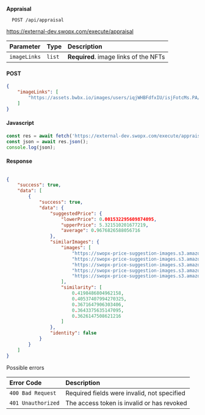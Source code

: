 __Appraisal__ 

```API
  POST /api/appraisal

```

https://external-dev.swopx.com/execute/appraisal

| Parameter | Type     | Description                |
| :-------- | :------- | :------------------------- |
| `imageLinks` | `list` | **Required**. image links of the NFTs |


<!-- tabs:start -->

#### **POST**
```JSON
{
    "imageLinks": [
        "https://assets.bwbx.io/images/users/iqjWHBFdfxIU/isjFotcMs.PA/v1/1200x-1.jpg"
    ]
} 
```

#### **Javascript**

```javascript
const res = await fetch('https://external-dev.swopx.com/execute/appraisal');
const json = await res.json();
console.log(json);

```

#### **Response**
```JSON

{
    "success": true,
    "data": [
        {
            "success": true,
            "data": {
                "suggestedPrice": {
                    "lowerPrice": 0.001532295609874095,
                    "upperPrice": 5.321510201677219,
                    "average": 0.9676826588056716
                },
                "similarImages": {
                    "images": [
                        "https://swopx-price-suggestion-images.s3.amazonaws.com/5c5bfcbc239ff28679350c10c2665dd818468d9ce6296e335f79c340c540079e.png",
                        "https://swopx-price-suggestion-images.s3.amazonaws.com/38fa97e1adc69585fc0b600c821f87d40031f1d1503ae5abd377bb3253627d2c.png",
                        "https://swopx-price-suggestion-images.s3.amazonaws.com/264d1a7b84a24ea1d2edecf7e99614353fbe96990dce615c477d3a753890efe8.png",
                        "https://swopx-price-suggestion-images.s3.amazonaws.com/323605945edb2334021d28db49524812879d7dcc8c0a3edf850c993809f2189e.png",
                        "https://swopx-price-suggestion-images.s3.amazonaws.com/bbe7e2602148f5a7754e68cff102fcc216f2e0b25f5217af388943b4e98fd14b.png"
                    ],
                    "similarity": [
                        0.4198486804962158,
                        0.40537407994270325,
                        0.3671647906303406,
                        0.3643375635147095,
                        0.3626147508621216
                    ]
                },
                "identity": false
            }
        }
    ]
}

```

<!-- tabs:end -->


Possible errors

| Error Code | Description                |
| :--------  | :------------------------- |
| `400 Bad Request`  | Required fields were invalid, not specified |
| `401 Unauthorized`  | The access token is invalid or has revoked |

